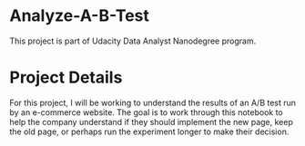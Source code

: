 # Analyze-A-B-Test
This project is part of Udacity Data Analyst Nanodegree program.

# Project Details
For this project, I will be working to understand the results of an A/B test run by an e-commerce website. The goal is to work through this notebook to help the company understand if they should implement the new page, keep the old page, or perhaps run the experiment longer to make their decision.

